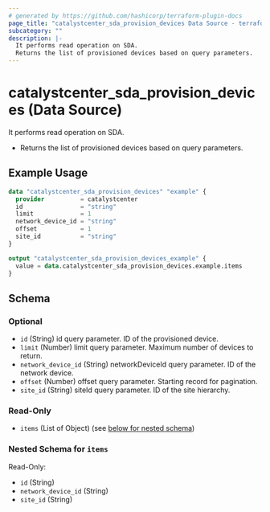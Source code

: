 ```yaml
---
# generated by https://github.com/hashicorp/terraform-plugin-docs
page_title: "catalystcenter_sda_provision_devices Data Source - terraform-provider-catalystcenter"
subcategory: ""
description: |-
  It performs read operation on SDA.
  Returns the list of provisioned devices based on query parameters.
---
```


# catalystcenter_sda_provision_devices (Data Source)

It performs read operation on SDA.

- Returns the list of provisioned devices based on query parameters.

## Example Usage

```terraform
data "catalystcenter_sda_provision_devices" "example" {
  provider          = catalystcenter
  id                = "string"
  limit             = 1
  network_device_id = "string"
  offset            = 1
  site_id           = "string"
}

output "catalystcenter_sda_provision_devices_example" {
  value = data.catalystcenter_sda_provision_devices.example.items
}
```

<!-- schema generated by tfplugindocs -->
## Schema

### Optional

- `id` (String) id query parameter. ID of the provisioned device.
- `limit` (Number) limit query parameter. Maximum number of devices to return.
- `network_device_id` (String) networkDeviceId query parameter. ID of the network device.
- `offset` (Number) offset query parameter. Starting record for pagination.
- `site_id` (String) siteId query parameter. ID of the site hierarchy.

### Read-Only

- `items` (List of Object) (see [below for nested schema](#nestedatt--items))

<a id="nestedatt--items"></a>
### Nested Schema for `items`

Read-Only:

- `id` (String)
- `network_device_id` (String)
- `site_id` (String)
